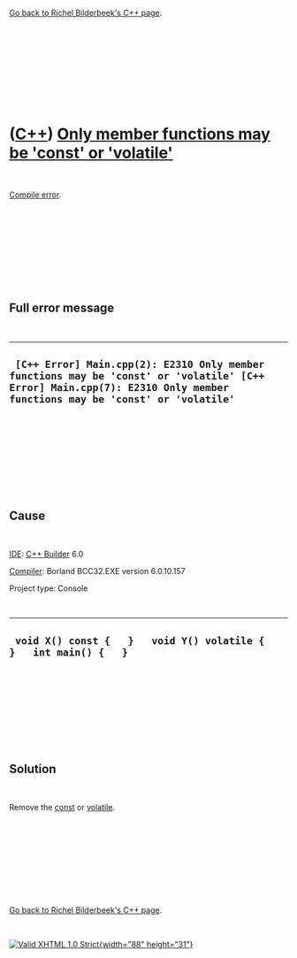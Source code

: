 

[Go back to Richel Bilderbeek's C++ page](Cpp.htm).

 

 

 

 

 

([C++](Cpp.htm)) [Only member functions may be 'const' or 'volatile'](CppCompileErrorOnlyMemberFunctionsMayBeConstOrVolatile.htm)
=================================================================================================================================

 

[Compile error](CppCompileError.htm).

 

 

 

 

 

Full error message
------------------

 

  ------------------------------------------------------------------------------------------------------------------------------------------------------------------------
  ` [C++ Error] Main.cpp(2): E2310 Only member functions may be 'const' or 'volatile' [C++ Error] Main.cpp(7): E2310 Only member functions may be 'const' or 'volatile'`
  ------------------------------------------------------------------------------------------------------------------------------------------------------------------------

 

 

 

 

 

Cause
-----

 

[IDE](CppIde.htm): [C++ Builder](CppBuilder.htm) 6.0

[Compiler](CppCompiler.htm): Borland BCC32.EXE version 6.0.10.157

Project type: Console

 

  ----------------------------------------------------------------------
  ` void X() const {   }   void Y() volatile {   }   int main() {   }`
  ----------------------------------------------------------------------

 

 

 

 

 

Solution
--------

 

Remove the [const](CppConst.htm) or [volatile](CppVolatile.htm).

 

 

 

 

 

[Go back to Richel Bilderbeek's C++ page](Cpp.htm).



 

[![Valid XHTML 1.0 Strict](valid-xhtml10.png){width="88"
height="31"}](http://validator.w3.org/check?uri=referer)

